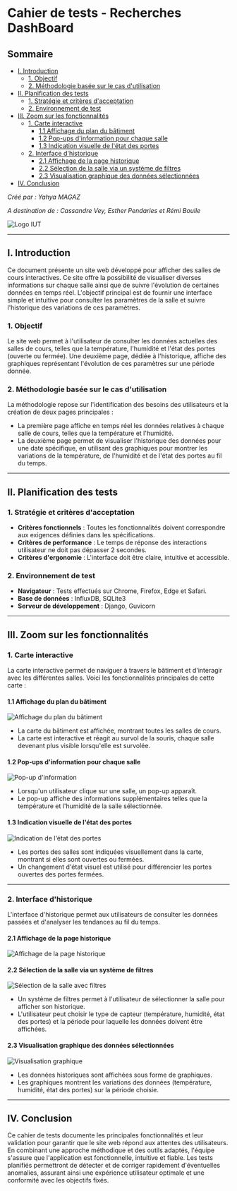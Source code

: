 # Cahier de tests - Recherches DashBoard

## Sommaire
- [I. Introduction](#i-introduction)
  - [1. Objectif](#1-objectif)
  - [2. Méthodologie basée sur le cas d'utilisation](#2-méthodologie-basée-sur-le-cas-d-utilisation)
- [II. Planification des tests](#ii-planification-des-tests)
  - [1. Stratégie et critères d'acceptation](#1-stratégie-et-critères-d-acceptation)
  - [2. Environnement de test](#2-environnement-de-test)
- [III. Zoom sur les fonctionnalités](#iii-zoom-sur-les-fonctionnalités)
  - [1. Carte interactive](#1-carte-interactive)
    - [1.1 Affichage du plan du bâtiment](#11-affichage-du-plan-du-bâtiment)
    - [1.2 Pop-ups d'information pour chaque salle](#12-pop-ups-d-information-pour-chaque-salle)
    - [1.3 Indication visuelle de l'état des portes](#13-indication-visuelle-de-l-état-des-portes)
  - [2. Interface d'historique](#2-interface-d-historique)
    - [2.1 Affichage de la page historique](#21-affichage-de-la-page-historique)
    - [2.2 Sélection de la salle via un système de filtres](#22-sélection-de-la-salle-via-un-système-de-filtres)
    - [2.3 Visualisation graphique des données sélectionnées](#23-visualisation-graphique-des-données-sélectionnées)
- [IV. Conclusion](#iv-conclusion)

_Créé par : Yahya MAGAZ_

_A destination de : Cassandre Vey, Esther Pendaries et Rémi Boulle_

![Logo IUT](https://github.com/IUT-Blagnac/SAE-ALT-S3-Dev-24-25-DB-Recherche-Equipe-3A02/blob/Cahier-de-tests/Documentation/images/Logo_IUT.png)

---

## I. Introduction

Ce document présente un site web développé pour afficher des salles de cours interactives. Ce site offre la possibilité de visualiser diverses informations sur chaque salle ainsi que de suivre l'évolution de certaines données en temps réel. L'objectif principal est de fournir une interface simple et intuitive pour consulter les paramètres de la salle et suivre l'historique des variations de ces paramètres.

### 1. Objectif

Le site web permet à l'utilisateur de consulter les données actuelles des salles de cours, telles que la température, l'humidité et l'état des portes (ouverte ou fermée). Une deuxième page, dédiée à l'historique, affiche des graphiques représentant l'évolution de ces paramètres sur une période donnée.

### 2. Méthodologie basée sur le cas d'utilisation

La méthodologie repose sur l'identification des besoins des utilisateurs et la création de deux pages principales : 
- La première page affiche en temps réel les données relatives à chaque salle de cours, telles que la température et l'humidité.
- La deuxième page permet de visualiser l'historique des données pour une date spécifique, en utilisant des graphiques pour montrer les variations de la température, de l'humidité et de l'état des portes au fil du temps.

---

## II. Planification des tests

### 1. Stratégie et critères d'acceptation

- **Critères fonctionnels** : Toutes les fonctionnalités doivent correspondre aux exigences définies dans les spécifications.
- **Critères de performance** : Le temps de réponse des interactions utilisateur ne doit pas dépasser 2 secondes.
- **Critères d'ergonomie** : L'interface doit être claire, intuitive et accessible.

### 2. Environnement de test

- **Navigateur** : Tests effectués sur Chrome, Firefox, Edge et Safari.
- **Base de données** : InfluxDB, SQLite3
- **Serveur de développement** : Django, Guvicorn

---

## III. Zoom sur les fonctionnalités

### 1. Carte interactive

La carte interactive permet de naviguer à travers le bâtiment et d'interagir avec les différentes salles. Voici les fonctionnalités principales de cette carte :

#### 1.1 Affichage du plan du bâtiment

![Affichage du plan du bâtiment](https://github.com/IUT-Blagnac/SAE-ALT-S3-Dev-24-25-DB-Recherche-Equipe-3A02/blob/Cahier-de-tests/Documentation/images/UcConsultCarte.PNG)

- La carte du bâtiment est affichée, montrant toutes les salles de cours.
- La carte est interactive et réagit au survol de la souris, chaque salle devenant plus visible lorsqu'elle est survolée.

#### 1.2 Pop-ups d'information pour chaque salle

![Pop-up d'information](https://github.com/IUT-Blagnac/SAE-ALT-S3-Dev-24-25-DB-Recherche-Equipe-3A02/blob/Cahier-de-tests/Documentation/images/UcVoirInfosCapteurs.PNG)

- Lorsqu'un utilisateur clique sur une salle, un pop-up apparaît.
- Le pop-up affiche des informations supplémentaires telles que la température et l'humidité de la salle sélectionnée.

#### 1.3 Indication visuelle de l'état des portes

![Indication de l'état des portes](https://github.com/IUT-Blagnac/SAE-ALT-S3-Dev-24-25-DB-Recherche-Equipe-3A02/blob/Cahier-de-tests/Documentation/images/UcEtatPortes.PNG)

- Les portes des salles sont indiquées visuellement dans la carte, montrant si elles sont ouvertes ou fermées.
- Un changement d'état visuel est utilisé pour différencier les portes ouvertes des portes fermées.

---

### 2. Interface d'historique

L'interface d'historique permet aux utilisateurs de consulter les données passées et d'analyser les tendances au fil du temps.

#### 2.1 Affichage de la page historique

![Affichage de la page historique](https://github.com/IUT-Blagnac/SAE-ALT-S3-Dev-24-25-DB-Recherche-Equipe-3A02/blob/Cahier-de-tests/Documentation/images/UcConsultHistorique.PNG)

#### 2.2 Sélection de la salle via un système de filtres

![Sélection de la salle avec filtres](https://github.com/IUT-Blagnac/SAE-ALT-S3-Dev-24-25-DB-Recherche-Equipe-3A02/blob/Cahier-de-tests/Documentation/images/UcFiltres.PNG)

- Un système de filtres permet à l'utilisateur de sélectionner la salle pour afficher son historique.
- L'utilisateur peut choisir le type de capteur (température, humidité, état des portes) et la période pour laquelle les données doivent être affichées.

#### 2.3 Visualisation graphique des données sélectionnées

![Visualisation graphique](https://github.com/IUT-Blagnac/SAE-ALT-S3-Dev-24-25-DB-Recherche-Equipe-3A02/blob/Cahier-de-tests/Documentation/images/UcAfficherGraphes.PNG)

- Les données historiques sont affichées sous forme de graphiques.
- Les graphiques montrent les variations des données (température, humidité, état des portes) sur la période choisie.

---

## IV. Conclusion

Ce cahier de tests documente les principales fonctionnalités et leur validation pour garantir que le site web répond aux attentes des utilisateurs. En combinant une approche méthodique et des outils adaptés, l'équipe s'assure que l'application est fonctionnelle, intuitive et fiable. Les tests planifiés permettront de détecter et de corriger rapidement d'éventuelles anomalies, assurant ainsi une expérience utilisateur optimale et une conformité avec les objectifs fixés.

